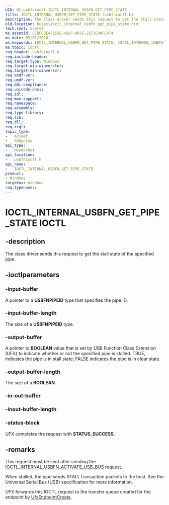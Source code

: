 ```yaml
---
UID: NI:usbfnioctl.IOCTL_INTERNAL_USBFN_GET_PIPE_STATE
title: IOCTL_INTERNAL_USBFN_GET_PIPE_STATE (usbfnioctl.h)
description: The class driver sends this request to get the stall state of the specified pipe.
old-location: buses\ioctl_internal_usbfn_get_pipe_state.htm
tech.root: usbref
ms.assetid: CFBFC5E4-852C-4287-A85E-2EF3C89FE474
ms.date: 05/07/2018
ms.keywords: IOCTL_INTERNAL_USBFN_GET_PIPE_STATE, IOCTL_INTERNAL_USBFN_GET_PIPE_STATE control, IOCTL_INTERNAL_USBFN_GET_PIPE_STATE control code [Buses], buses.ioctl_internal_usbfn_get_pipe_state, usbfnioctl/IOCTL_INTERNAL_USBFN_GET_PIPE_STATE
ms.topic: ioctl
req.header: usbfnioctl.h
req.include-header: 
req.target-type: Windows
req.target-min-winverclnt: 
req.target-min-winversvr: 
req.kmdf-ver: 
req.umdf-ver: 
req.ddi-compliance: 
req.unicode-ansi: 
req.idl: 
req.max-support: 
req.namespace: 
req.assembly: 
req.type-library: 
req.lib: 
req.dll: 
req.irql: 
topic_type:
-	APIRef
-	kbSyntax
api_type:
-	HeaderDef
api_location:
-	usbfnioctl.h
api_name:
-	IOCTL_INTERNAL_USBFN_GET_PIPE_STATE
product:
- Windows
targetos: Windows
req.typenames: 
---
```


# IOCTL_INTERNAL_USBFN_GET_PIPE_STATE IOCTL


## -description


The class driver sends this request to get the stall state of the specified pipe.


## -ioctlparameters




### -input-buffer

A pointer to a <b>USBFNPIPEID</b> type that specifies the pipe ID.


### -input-buffer-length

The size of a <b>USBFNPIPEID</b> type.


### -output-buffer

A pointer to <b>BOOLEAN</b> value that  is set by USB Function Class Extension (UFX) to indicate whether or not the specified pipe is stalled. TRUE, indicates the pipe is in stall state; FALSE indicates the pipe is in clear state.



### -output-buffer-length

The size of a <b>BOOLEAN</b>.


### -in-out-buffer








### -inout-buffer-length








### -status-block

UFX completes the request with <b>STATUS_SUCCESS</b>.


## -remarks



This request must be sent after sending the <a href="https://msdn.microsoft.com/library/windows/hardware/mt187891">IOCTL_INTERNAL_USBFN_ACTIVATE_USB_BUS</a> request.

When stalled, the pipe sends STALL transaction packets to the host. See the Universal Serial Bus (USB) specification for more information.

UFX forwards this IOCTL request to the transfer queue created for the endpoint by <a href="https://msdn.microsoft.com/library/windows/hardware/mt187965">UfxEndpointCreate</a>.



